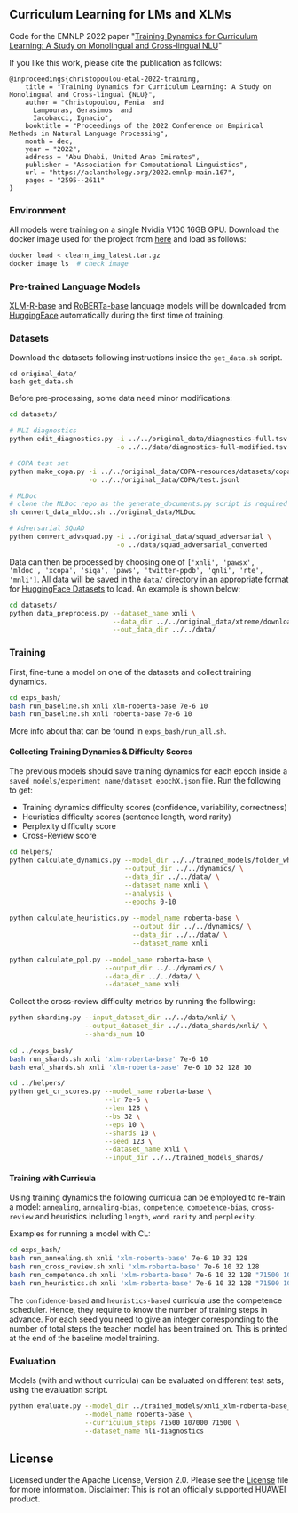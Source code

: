 ## Curriculum Learning for LMs and XLMs

Code for the EMNLP 2022 paper 
"[Training Dynamics for Curriculum Learning: A Study on Monolingual and Cross-lingual NLU](https://aclanthology.org/2022.emnlp-main.167/)"

If you like this work, please cite the publication as follows:
```
@inproceedings{christopoulou-etal-2022-training,
    title = "Training Dynamics for Curriculum Learning: A Study on Monolingual and Cross-lingual {NLU}",
    author = "Christopoulou, Fenia  and
      Lampouras, Gerasimos  and
      Iacobacci, Ignacio",
    booktitle = "Proceedings of the 2022 Conference on Empirical Methods in Natural Language Processing",
    month = dec,
    year = "2022",
    address = "Abu Dhabi, United Arab Emirates",
    publisher = "Association for Computational Linguistics",
    url = "https://aclanthology.org/2022.emnlp-main.167",
    pages = "2595--2611"
}
```

### Environment
All models were training on a single Nvidia V100 16GB GPU.
Download the docker image used for the project from [here](https://drive.google.com/file/d/1MjhB2CaGvAo3BSPg4UMJciY4hoOCK3ah/view?usp=sharing) and load as follows:
```bash
docker load < clearn_img_latest.tar.gz
docker image ls  # check image
```


### Pre-trained Language Models

[XLM-R-base](https://huggingface.co/xlm-roberta-base) and [RoBERTa-base](https://huggingface.co/roberta-base) language models will be downloaded from [HuggingFace](https://huggingface.co/models)
automatically during the first time of training.


### Datasets

Download the datasets following instructions inside the `get_data.sh` script.
```
cd original_data/
bash get_data.sh
```

Before pre-processing, some data need minor modifications:
```bash
cd datasets/

# NLI diagnostics
python edit_diagnostics.py -i ../../original_data/diagnostics-full.tsv \
                           -o ../../data/diagnostics-full-modified.tsv

# COPA test set
python make_copa.py -i ../../original_data/COPA-resources/datasets/copa-test.xml \
                    -o ../../original_data/COPA/test.jsonl

# MLDoc
# clone the MLDoc repo as the generate_documents.py script is required
sh convert_data_mldoc.sh ../original_data/MLDoc

# Adversarial SQuAD
python convert_advsquad.py -i ../original_data/squad_adversarial \
                           -o ../data/squad_adversarial_converted
```

Data can then be processed by choosing one of `['xnli', 'pawsx', 'mldoc', 'xcopa', 'siqa', 'paws', 'twitter-ppdb', 'qnli', 'rte', 'mnli']`.
All data will be saved in the `data/` directory in an appropriate format for 
[HuggingFace Datasets](https://huggingface.co/docs/datasets/) to load.
An example is shown below:
```bash
cd datasets/
python data_preprocess.py --dataset_name xnli \
                          --data_dir ../../original_data/xtreme/download/ \
                          --out_data_dir ../../data/
```


### Training

First, fine-tune a model on one of the datasets and collect training dynamics.
```bash
cd exps_bash/
bash run_baseline.sh xnli xlm-roberta-base 7e-6 10
bash run_baseline.sh xnli roberta-base 7e-6 10
```
More info about that can be found in `exps_bash/run_all.sh`.


#### Collecting Training Dynamics & Difficulty Scores

The previous models should save training dynamics for each epoch inside a 
`saved_models/experiment_name/dataset_epochX.json` file.
Run the following to get:
- Training dynamics difficulty scores (confidence, variability, correctness)
- Heuristics difficulty scores (sentence length, word rarity)
- Perplexity difficulty score
- Cross-Review score

```bash
cd helpers/
python calculate_dynamics.py --model_dir ../../trained_models/folder_where_the_model_is_saved/ \
                             --output_dir ../../dynamics/ \
                             --data_dir ../../data/ \
                             --dataset_name xnli \
                             --analysis \
                             --epochs 0-10
                             
python calculate_heuristics.py --model_name roberta-base \
                               --output_dir ../../dynamics/ \
                               --data_dir ../../data/ \
                               --dataset_name xnli
                           
python calculate_ppl.py --model_name roberta-base \
                        --output_dir ../../dynamics/ \
                        --data_dir ../../data/ \
                        --dataset_name xnli    
```

Collect the cross-review difficulty metrics by running the following:
```bash
python sharding.py --input_dataset_dir ../../data/xnli/ \
                   --output_dataset_dir ../../data_shards/xnli/ \
                   --shards_num 10     
                   
cd ../exps_bash/
bash run_shards.sh xnli 'xlm-roberta-base' 7e-6 10  
bash eval_shards.sh xnli 'xlm-roberta-base' 7e-6 10 32 128 10

cd ../helpers/ 
python get_cr_scores.py --model_name roberta-base \
                        --lr 7e-6 \
                        --len 128 \
                        --bs 32 \
                        --eps 10 \
                        --shards 10 \
                        --seed 123 \
                        --dataset_name xnli \
                        --input_dir ../../trained_models_shards/                                             
```

#### Training with Curricula

Using training dynamics the following curricula can be employed to re-train a model: 
`annealing`, `annealing-bias`, `competence`, `competence-bias`, `cross-review` and heuristics including `length`, `word rarity` and `perplexity`.

Examples for running a model with CL:
```bash
cd exps_bash/
bash run_annealing.sh xnli 'xlm-roberta-base' 7e-6 10 32 128
bash run_cross_review.sh xnli 'xlm-roberta-base' 7e-6 10 32 128
bash run_competence.sh xnli 'xlm-roberta-base' 7e-6 10 32 128 "71500 107000 71500"
bash run_heuristics.sh xnli 'xlm-roberta-base' 7e-6 10 32 128 "71500 107000 71500"
```
The `confidence-based` and `heuristics-based` curricula use the competence scheduler. 
Hence, they require to know the number of training steps in advance.
For each seed you need to give an integer corresponding to the number of total steps the teacher model has been trained on.
This is printed at the end of the baseline model training.


### Evaluation

Models (with and without curricula) can be evaluated on different test sets, using the evaluation script.
```bash
python evaluate.py --model_dir ../trained_models/xnli_xlm-roberta-base_123_LR7e-5_LEN128_BS32_E10_annealing_xnli_xlm-roberta-base_123_LR7e-5_LEN128_BS32_E10-correctness/ \
                   --model_name roberta-base \
                   --curriculum_steps 71500 107000 71500 \
                   --dataset_name nli-diagnostics
```

## License

Licensed under the Apache License, Version 2.0. Please see the [License](./LICENSE) file for more information.
Disclaimer: This is not an officially supported HUAWEI product.

